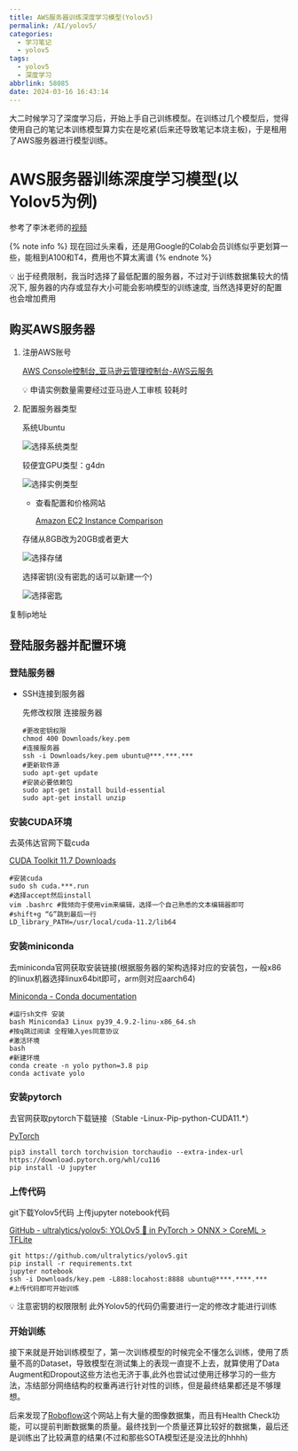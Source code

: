 ```yaml
---
title: AWS服务器训练深度学习模型(Yolov5)
permalink: /AI/yolov5/
categories:
  - 学习笔记
  - yolov5
tags:
  - yolov5
  - 深度学习
abbrlink: 58085
date: 2024-03-16 16:43:14
---
```


大二时候学习了深度学习后，开始上手自己训练模型。在训练过几个模型后，觉得使用自己的笔记本训练模型算力实在是吃紧(后来还导致笔记本烧主板)，于是租用了AWS服务器进行模型训练。
<!--more-->

# AWS服务器训练深度学习模型(以Yolov5为例)
参考了李沐老师的[视频](https://www.bilibili.com/video/BV1MA411L78X?spm_id_from=333.999.0.0&vd_source=40f1ef60578ccbbc14f177e18d61fda6)

{% note info %}
现在回过头来看，还是用Google的Colab会员训练似乎更划算一些，能租到A100和T4，费用也不算太离谱
{% endnote %}

<aside>
💡 出于经费限制，我当时选择了最低配置的服务器，不过对于训练数据集较大的情况下, 服务器的内存或显存大小可能会影响模型的训练速度, 当然选择更好的配置也会增加费用
</aside>

## 购买AWS服务器
1. 注册AWS账号
    
    [AWS Console控制台_亚马逊云管理控制台-AWS云服务](https://aws.amazon.com/cn/console/)
    
    <aside>
    💡 申请实例数量需要经过亚马逊人工审核 较耗时
    
    </aside>
    
2. 配置服务器类型

    系统Ubuntu
    
    ![选择系统类型](https://emin-blog.oss-cn-shanghai.aliyuncs.com/img/yolov5_0.png)
    
    较便宜GPU类型：g4dn
    
    ![选择实例类型](https://emin-blog.oss-cn-shanghai.aliyuncs.com/img/yolov5_1.png)
    
    - 查看配置和价格网站
        
        [Amazon EC2 Instance Comparison](https://instances.vantage.sh)
        
    
    存储从8GB改为20GB或者更大
    
    ![选择存储](https://emin-blog.oss-cn-shanghai.aliyuncs.com/img/yolov5_2.png)

    
    选择密钥(没有密匙的话可以新建一个)
    
    ![选择密匙](https://emin-blog.oss-cn-shanghai.aliyuncs.com/img/yolov5_3.png)
    

复制ip地址

## 登陆服务器并配置环境
### 登陆服务器
- SSH连接到服务器
    
    先修改权限 连接服务器
    
    ```shell
    #更改密钥权限
    chmod 400 Downloads/key.pem
    #连接服务器
    ssh -i Downloads/key.pem ubuntu@***.***.***
    #更新软件源
    sudo apt-get update
    #安装必要依赖包
    sudo apt-get install build-essential
    sudo apt-get install unzip
    ```
    

### 安装CUDA环境
去英伟达官网下载cuda

[CUDA Toolkit 11.7 Downloads](https://developer.nvidia.com/cuda-downloads)

```shell
#安装cuda
sudo sh cuda.***.run
#选择accept然后install
vim .bashrc #我倾向于使用vim来编辑，选择一个自己熟悉的文本编辑器即可
#shift+g “G”跳到最后一行
LD_library_PATH=/usr/local/cuda-11.2/lib64

```

### 安装miniconda
去miniconda官网获取安装链接(根据服务器的架构选择对应的安装包，一般x86的linux机器选择linux64bit即可，arm则对应aarch64)

[Miniconda - Conda documentation](https://docs.conda.io/en/latest/miniconda.html#linux-installers)

```shell
#运行sh文件 安装
bash Miniconda3 Linux py39_4.9.2-linu-x86_64.sh
#按q跳过阅读 全程输入yes同意协议
#激活环境
bash
#新建环境
conda create -n yolo python=3.8 pip
conda activate yolo
```

### 安装pytorch
去官网获取pytorch下载链接（Stable -Linux-Pip-python-CUDA11.*）

[PyTorch](https://pytorch.org/get-started/locally/)

```shell
pip3 install torch torchvision torchaudio --extra-index-url https://download.pytorch.org/whl/cu116
pip install -U jupyter
```

### 上传代码
git下载Yolov5代码 上传jupyter notebook代码

[GitHub - ultralytics/yolov5: YOLOv5 🚀 in PyTorch > ONNX > CoreML > TFLite](https://github.com/ultralytics/yolov5)

```shell
git https://github.com/ultralytics/yolov5.git
pip install -r requirements.txt
jupyter notebook
ssh -i Downloads/key.pem -L888:locahost:8888 ubuntu@****.****.***
#上传代码即可开始训练
```

<aside>
💡 注意密钥的权限限制 此外Yolov5的代码仍需要进行一定的修改才能进行训练
</aside>

### 开始训练
接下来就是开始训练模型了，第一次训练模型的时候完全不懂怎么训练，使用了质量不高的Dataset，导致模型在测试集上的表现一直提不上去，就算使用了Data Augment和Dropout这些方法也无济于事,此外也尝试过使用迁移学习的一些方法，冻结部分网络结构的权重再进行针对性的训练，但是最终结果都还是不够理想。

后来发现了[Roboflow](https://universe.roboflow.com/)这个网站上有大量的图像数据集，而且有Health Check功能，可以提前判断数据集的质量。最终找到一个质量还算比较好的数据集，最后还是训练出了比较满意的结果(不过和那些SOTA模型还是没法比的hhhh)